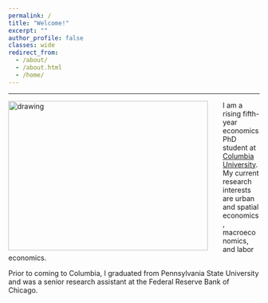 ```yaml
---
permalink: /
title: "Welcome!"
excerpt: ""
author_profile: false
classes: wide
redirect_from: 
  - /about/
  - /about.html
  - /home/
---
```



---

<img src="/images/easton.png" alt="drawing" width="400" height="300" style= "float: left; padding-right: 30px"/> 



I am a rising fifth-year economics PhD student at [Columbia University](https://econ.columbia.edu/). My current research interests are urban and spatial economics, macroeconomics, and labor economics. 

Prior to coming to Columbia, I graduated from Pennsylvania State University and was a senior research assistant at the Federal Reserve Bank of Chicago.





